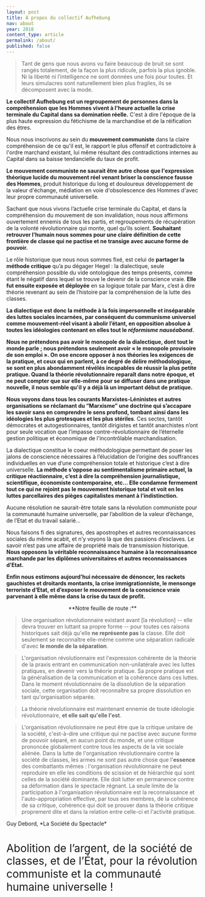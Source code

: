 ```yaml
---
layout: post
title: À propos du collectif Aufhebung
nav: about
year: 2018
content_type: article
permalink: /about/
published: false
---
```


> Tant de gens que nous avons vu faire beaucoup de bruit se sont rangés totalement, de la façon la plus ridicule, parfois la plus ignoble. Ni la liberté ni l’intelligence ne sont données une fois pour toutes. Et leurs simulacres sont naturellement bien plus fragiles, ils se décomposent avec la mode.

**Le collectif Aufhebung est un regroupement de personnes dans la compréhension que les Hommes vivent à l'heure actuelle la crise terminale du Capital dans sa domination réelle.** C'est à dire l'époque de la plus haute expression du fétichisme de la marchandise et de la réification des êtres.

Nous nous inscrivons au sein du **mouvement communiste** dans la claire compréhension de ce qu'il est, le rapport le plus offensif et contradictoire à l'ordre marchand existant, lui même résultant des contradictions internes au Capital dans sa baisse tendancielle du taux de profit.

**Le mouvement communiste ne saurait être autre chose que l'expression théorique lucide du mouvement réel venant briser la conscience fausse des Hommes**, produit historique du long et douloureux développement de la valeur d'échange, médiation en voie d'obsolescence des Hommes d'avec leur propre communauté universelle.

Sachant que nous vivons l’actuelle crise terminale du Capital, et dans la compréhension du mouvement de son invalidation, nous nous affirmons ouvertement ennemis de tous les partis, et regroupements de récupération de la volonté révolutionnaire qui monte, quel qu’ils soient. **Souhaitant retrouver l’humain nous sommes pour une claire définition de cette frontière de classe qui ne pactise et ne transige avec aucune forme de pouvoir.**

Le rôle historique que nous nous sommes fixé, est celui de **partager la méthode critique** qu’a pu dégager Hegel : la dialectique, seule compréhension possible du vide ontologique des temps présents, comme étant le négatif dans lequel se trouve le devenir de la conscience vraie. **Elle fut ensuite exposée et déployée** en sa logique totale par Marx, c’est à dire théorie revenant au sein de l’histoire par la compréhension de la lutte des classes.

**La dialectique est donc la méthode à la fois impersonnelle et inséparable des luttes sociales incarnées, par conséquent du communisme universel comme mouvement-réel visant à abolir l’étant, en opposition absolue à toutes les idéologies contenant en elles tout le *réformisme nauséabond*.**

**Nous ne prétendons pas avoir le monopole de la dialectique, dont tout le monde parle ; nous prétendons seulement avoir « le monopole provisoire de son emploi ». On ose encore opposer à nos théories les exigences de la pratique, et ceux qui en parlent, à ce degré de délire méthodologique, se sont en plus abondamment révélés incapables de réussir la plus petite pratique. Quand la théorie révolutionnaire reparaît dans notre époque, et ne peut compter que sur elle-même pour se diffuser dans une pratique nouvelle, il nous semble qu'il y a déjà là un important début de pratique.**

**Nous voyons dans tous les courants Marxistes-Léninistes et autres organisations se réclamant du “Marxisme” une doctrine qui s’accapare les savoir sans en comprendre le sens profond, tombant ainsi dans les idéologies les plus grotesques et les plus stériles**. Ces sectes, tantôt démocrates et autogestionnaires, tantôt dirigistes et tantôt anarchistes n’ont pour seule vocation que l’impasse contre-révolutionnaire de l’éternelle gestion politique et économique de l'incontrôlable marchandisation.

La dialectique constitue le coeur méthodologique permettant de poser les jalons de conscience nécessaires à l’élucidation de l’origine des souffrances individuelles en vue d’une compréhension totale et historique c’est à dire universelle. **La méthode s’oppose au sentimentalisme primaire actuel, la critique réactionnaire, c’est à dire la compréhension journalistique, scientifique, économiste contemporaine, etc... Elle condamne fermement tout ce qui ne rejoint pas le mouvement historique total et voit en les luttes parcellaires des pièges capitalistes menant à l’indistinction.**

Aucune résolution ne saurait-être totale sans la révolution communiste pour la communauté humaine universelle, par l’abolition de la valeur d’échange, de l’Etat et du travail salarié…

Nous faisons fi des signatures, des apostrophes et autres reconnaissances sociales du même acabit, et n’y voyons là que des passions d’esclaves. Le savoir n’est pas une affaire de propriété mais de transmission historique. **Nous opposons la véritable reconnaissance humaine à la reconnaissance marchande par les diplômes universitaires et autres reconnaissances d’Etat.**

**Enfin nous estimons aujourd’hui nécessaire de dénoncer, les rackets gauchistes et droitards montants, la crise immigrationniste, le mensonge terroriste d’Etat, et d’exposer le mouvement de la conscience vraie parvenant à elle même dans la crise du taux de profit.**

<div style="text-align: center;" markdown="1">
**Notre feuille de route :**
</div>

> Une organisation révolutionnaire existant avant [la révolution] -- elle devra trouver en luttant sa propre forme -- pour toutes ces raisons historiques sait déjà qu'elle **ne représente pas** la classe. Elle doit seulement se reconnaître elle-même comme une séparation radicale d'avec **le monde de la séparation**.

> L'organisation révolutionnaire est l'expression cohérente de la théorie de la praxis entrant en communication non-unilatérale avec les luttes pratiques, en devenir vers la théorie pratique. Sa propre pratique est la généralisation de la communication et la cohérence dans ces luttes. Dans le moment révolutionnaire de la dissolution de la séparation sociale, cette organisation doit reconnaître sa propre dissolution en tant qu'organisation séparée.

> La théorie révolutionnaire est maintenant ennemie de toute idéologie révolutionnaire, **et elle sait qu'elle l'est**.
 
> L'organisation révolutionnaire ne peut être que la critique unitaire de la société, c'est-à-dire une critique qui ne pactise avec aucune forme de pouvoir séparé, en aucun point du monde, et une critique prononcée globalement contre tous les aspects de la vie sociale aliénée. Dans la lutte de l'organisation révolutionnaire contre la société de classes, les armes ne sont pas autre chose que l'**essence** des combattants mêmes : l'organisation révolutionnaire ne peut reproduire en elle les conditions de scission et de hiérarchie qui sont celles de la société dominante. Elle doit lutter en permanence contre sa déformation dans le spectacle régnant. La seule limite de la participation à l'organisation révolutionnaire est la reconnaissance et l'auto-appropriation effective, par tous ses membres, de la cohérence de sa critique, cohérence qui doit se prouver dans la théorie critique proprement dite et dans la relation entre celle-ci et l'activité pratique.
<div class="quote-meta" markdown="1">
Guy Debord, *La Société du Spectacle*
</div>

<div style="margin-top: 40px; font-size: 2em; line-height: 1.2em;">
Abolition de l’argent, de la société de classes, et de l’État, pour la révolution communiste et la communauté humaine universelle !
</div>
